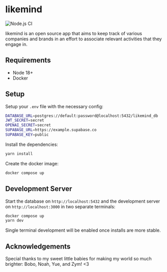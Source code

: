 # likemind

![Node.js CI](https://github.com/slyduda/likemind/actions/workflows/main.yml/badge.svg)

likemind is an open source app that aims to keep track of various companies and brands in an effort to associate relevant activities that they engage in.

## Requirements

- Node 18+
- Docker

## Setup

Setup your `.env` file with the necessary config:

```bash
DATABASE_URL=postgres://default:password@localhost:5432/likemind_db
JWT_SECRET=secret
OPENAI_SECRET=secret
SUPABASE_URL=https://example.supabase.co
SUPABASE_KEY=public
```

Install the dependencies:

```bash
yarn install
```

Create the docker image:

```bash
docker compose up
```

## Development Server

Start the database on `http://localhost:5432` and the development server on `http://localhost:3000` in two separate terminals:

```bash
docker compose up
yarn dev
```

Single terminal development will be enabled once installs are more stable.

## Acknowledgements

Special thanks to my sweet little babies for making my world so much brighter: Bobo, Noah, Yue, and Zym! <3

